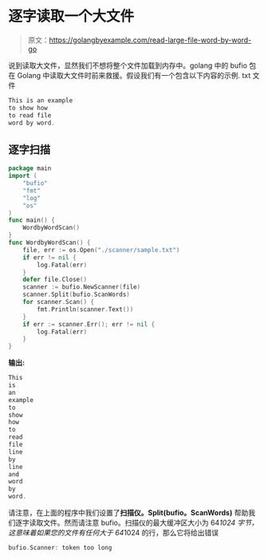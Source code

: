 # 逐字读取一个大文件

> 原文：<https://golangbyexample.com/read-large-file-word-by-word-go>

说到读取大文件，显然我们不想将整个文件加载到内存中。golang 中的 bufio 包在 Golang 中读取大文件时前来救援。假设我们有一个包含以下内容的示例. txt 文件

```go
This is an example
to show how
to read file
word by word.
```

## **逐字扫描**

```go
package main
import (
    "bufio"
    "fmt"
    "log"
    "os"
)
func main() {
    WordbyWordScan()
}
func WordbyWordScan() {
    file, err := os.Open("./scanner/sample.txt")
    if err != nil {
        log.Fatal(err)
    }
    defer file.Close()
    scanner := bufio.NewScanner(file)
    scanner.Split(bufio.ScanWords)
    for scanner.Scan() {
        fmt.Println(scanner.Text())
    }
    if err := scanner.Err(); err != nil {
        log.Fatal(err)
    }
}
```

**输出:**

```go
This
is
an
example
to
show
how
to
read
file
line
by
line
and
word
by
word.
```

请注意，在上面的程序中我们设置了**扫描仪。Split(bufio。ScanWords)** 帮助我们逐字读取文件。然而请注意 bufio。扫描仪的最大缓冲区大小为 64*1024 字节，这意味着如果您的文件有任何大于 64*1024 的行，那么它将给出错误

```go
bufio.Scanner: token too long
```